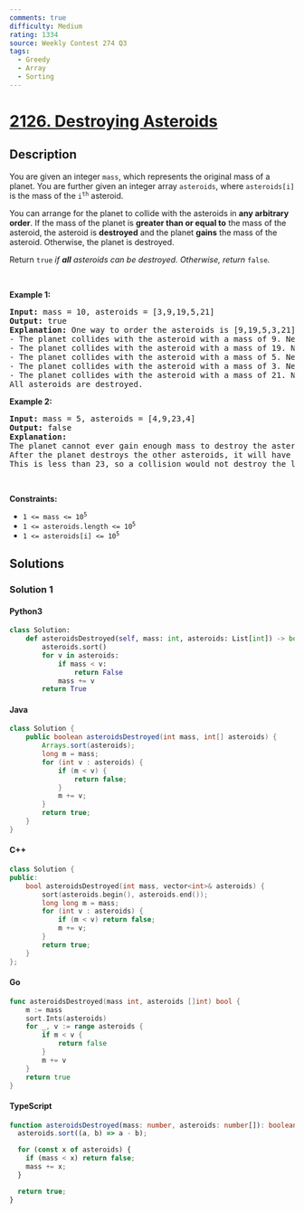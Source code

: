 ```yaml
---
comments: true
difficulty: Medium
rating: 1334
source: Weekly Contest 274 Q3
tags:
  - Greedy
  - Array
  - Sorting
---
```


<!-- problem:start -->

# [2126. Destroying Asteroids](https://leetcode.com/problems/destroying-asteroids)

## Description

<!-- description:start -->

<p>You are given an integer <code>mass</code>, which represents the original mass of a planet. You are further given an integer array <code>asteroids</code>, where <code>asteroids[i]</code> is the mass of the <code>i<sup>th</sup></code> asteroid.</p>

<p>You can arrange for the planet to collide with the asteroids in <strong>any arbitrary order</strong>. If the mass of the planet is <b>greater than or equal to</b> the mass of the asteroid, the asteroid is <strong>destroyed</strong> and the planet <strong>gains</strong> the mass of the asteroid. Otherwise, the planet is destroyed.</p>

<p>Return <code>true</code><em> if <strong>all</strong> asteroids can be destroyed. Otherwise, return </em><code>false</code><em>.</em></p>

<p>&nbsp;</p>
<p><strong class="example">Example 1:</strong></p>

<pre>
<strong>Input:</strong> mass = 10, asteroids = [3,9,19,5,21]
<strong>Output:</strong> true
<strong>Explanation:</strong> One way to order the asteroids is [9,19,5,3,21]:
- The planet collides with the asteroid with a mass of 9. New planet mass: 10 + 9 = 19
- The planet collides with the asteroid with a mass of 19. New planet mass: 19 + 19 = 38
- The planet collides with the asteroid with a mass of 5. New planet mass: 38 + 5 = 43
- The planet collides with the asteroid with a mass of 3. New planet mass: 43 + 3 = 46
- The planet collides with the asteroid with a mass of 21. New planet mass: 46 + 21 = 67
All asteroids are destroyed.
</pre>

<p><strong class="example">Example 2:</strong></p>

<pre>
<strong>Input:</strong> mass = 5, asteroids = [4,9,23,4]
<strong>Output:</strong> false
<strong>Explanation:</strong> 
The planet cannot ever gain enough mass to destroy the asteroid with a mass of 23.
After the planet destroys the other asteroids, it will have a mass of 5 + 4 + 9 + 4 = 22.
This is less than 23, so a collision would not destroy the last asteroid.</pre>

<p>&nbsp;</p>
<p><strong>Constraints:</strong></p>

<ul>
	<li><code>1 &lt;= mass &lt;= 10<sup>5</sup></code></li>
	<li><code>1 &lt;= asteroids.length &lt;= 10<sup>5</sup></code></li>
	<li><code>1 &lt;= asteroids[i] &lt;= 10<sup>5</sup></code></li>
</ul>

<!-- description:end -->

## Solutions

<!-- solution:start -->

### Solution 1

<!-- tabs:start -->

#### Python3

```python
class Solution:
    def asteroidsDestroyed(self, mass: int, asteroids: List[int]) -> bool:
        asteroids.sort()
        for v in asteroids:
            if mass < v:
                return False
            mass += v
        return True
```

#### Java

```java
class Solution {
    public boolean asteroidsDestroyed(int mass, int[] asteroids) {
        Arrays.sort(asteroids);
        long m = mass;
        for (int v : asteroids) {
            if (m < v) {
                return false;
            }
            m += v;
        }
        return true;
    }
}
```

#### C++

```cpp
class Solution {
public:
    bool asteroidsDestroyed(int mass, vector<int>& asteroids) {
        sort(asteroids.begin(), asteroids.end());
        long long m = mass;
        for (int v : asteroids) {
            if (m < v) return false;
            m += v;
        }
        return true;
    }
};
```

#### Go

```go
func asteroidsDestroyed(mass int, asteroids []int) bool {
	m := mass
	sort.Ints(asteroids)
	for _, v := range asteroids {
		if m < v {
			return false
		}
		m += v
	}
	return true
}
```

#### TypeScript

```ts
function asteroidsDestroyed(mass: number, asteroids: number[]): boolean {
  asteroids.sort((a, b) => a - b);

  for (const x of asteroids) {
    if (mass < x) return false;
    mass += x;
  }

  return true;
}
```

<!-- tabs:end -->

<!-- solution:end -->

<!-- problem:end -->
